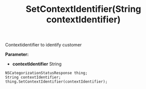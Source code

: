 ﻿---
uid: crmscript_ref_NSCategorizationStatusResponse_SetContextIdentifier
title: SetContextIdentifier(String contextIdentifier)
intellisense: NSCategorizationStatusResponse.SetContextIdentifier
keywords: NSCategorizationStatusResponse, GetContextIdentifier
so.topic: reference
---

Contextidentifier to identify customer

**Parameter:** 
 - **contextIdentifier** String

```crmscript
NSCategorizationStatusResponse thing;
String contextIdentifier;
thing.SetContextIdentifier(contextIdentifier);
```

